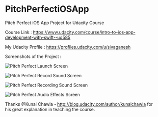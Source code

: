 # PitchPerfectiOSApp
Pitch Perfect iOS App Project for Udacity Course

Course Link : https://www.udacity.com/course/intro-to-ios-app-development-with-swift--ud585

My Udacity Profile : https://profiles.udacity.com/u/sivaganesh

Screenshots of the Project :

![Pitch Perfect Launch Screen](http://i.imgur.com/397NtuX.png "Launch Screen")

![Pitch Perfect Record Sound Screen](http://i.imgur.com/W3P4zML.png "Record Sound Screen")

![Pitch Perfect Recording Sound Screen](http://i.imgur.com/jnnFYvc.png "Recording Sound Screen - Once record button is clicked")

![Pitch Perfect Audio Effects Screen](http://i.imgur.com/1haPZ2O.png "Audio Effects - Plays according to user selection")

Thanks @Kunal Chawla - http://blog.udacity.com/author/kunalchawla for his great explanation in teaching the course.
